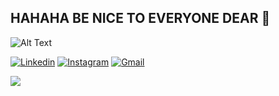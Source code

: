 ## HAHAHA BE NICE TO EVERYONE DEAR 🍺

![Alt Text](https://doc-04-9g-docs.googleusercontent.com/docs/securesc/olsv55hn8gsuoeeogctajvh42j4n7nnh/snjv7duegkiubp05c853q405irqp53jh/1701486000000/07059317920347363412/07059317920347363412/1i3oJ0s_M4e5V8QwgShCmgg9ZVyeWQfHP?e=view&ax=AEqgLxkxQwP9CPRLt7uZy9EMtFlaupT_IhSRbMOB1gMGwUSE1y9prTsVqtaJP4wnbyZFvskfooxL7Gtgck8ANfac08KnyKodF4fujJR2EAoJlNPzlkwo3mAHI4W7BLl0sRD3zUOlVek_3DOyodeUmdYgjgZ87wLBPnH18UlN3vKDF5hu435Q00qm7KJOvFeJ2EcKbVQ99K2MGrabr0kBTOqYnitnGOACqOGLyGVay_uRhnudyIYN3JuSrwUb62uW3lEmTBq8hB4WiZDTwFzSt1b-GvPa2jpas3R3aulN7UdR2syh_HncZrQT4zLj5BAZBAOptkHCMjyr4mty3aCs8z8k2GrwPiNT9PnyBaPuCDoPr31d9Qla4JZKatm6NCb8jmjQo9RFjaHiyH0hnLLmXar1BaRr9Gqbq8q2nvnWjyOMko6Py1p1FUL-8urJUbfIQlgXh1NWuWC45SSdexW3dDZRz9M7zvyfHwwhpSfO4GXwSTtuMFujmC9RoEsrBH_PNbUF7s41woYIRoF0VwOOuKjyKTNrSpX6VLh6smgfePE-jvrVQX6joiGrxsNlbseGWRTX5wyXPq8ACjCynKGM83313BnzdBXnUTHlhvbhORpKaRrIuQi9nNuHFCrJ9wdxbcgydhJHG0VBAwqBPvL1b24iVkNuLkZTMe-sN5mGLZEsKHyMcmki8Ilf7DKpg6kzbGW4q3Wlu1Mv85sUqqd_qQWQdAdZGqW28OPZqUgXE7kYunHyo_xeweug4O7WzbsCJtTHTlo8ocRSqR7cixVBLtkuSuA8sGzL6R7OeJZMKTtC39tGfOGENeiVzQcgMWabJm9Z5Pa-krcC7kuntbRnD8Fe4bii2xkspto0vzyJbkp95Qg4Iy83FLTxxRxat0VEoLGmAVpw58uly_5_-U5z&uuid=69545441-d021-4f16-92d1-b7302d60c7c2&authuser=0)

[![Linkedin](https://img.shields.io/badge/-LinkedIn-blue?style=flat&logo=Linkedin&logoColor=white)](https://www.linkedin.com/in/bimogempar/)
[![Instagram](https://img.shields.io/badge/-Instagram-c13584?style=flat&labelColor=c13584&logo=instagram&logoColor=white)](https://www.instagram.com/bimogempar/)
[![Gmail](https://img.shields.io/badge/-Gmail-c14438?style=flat&logo=Gmail&logoColor=white)](mailto:bimogempar@gmail.com)


<!-- [![Top Langs](https://github-readme-stats.vercel.app/api/top-langs/?username=bimogempar&border_color=b8b8b8&title_color=ffff&text_color=ffff&bg_color=00000000&layout=compact)](https://github.com/bimogempar/github-readme-stats) -->

![](https://komarev.com/ghpvc/?username=bimogempar&label=Views)
